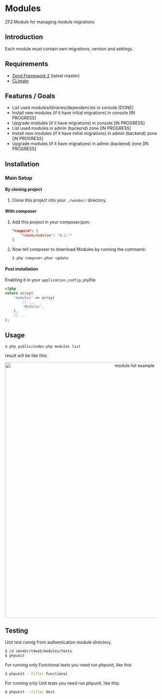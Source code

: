 Modules
==============

ZF2 Module for managing module migrations

Introduction
------------
Each module must contain own migrations, version and settings.

Requirements
------------
* [Zend Framework 2](https://github.com/zendframework/zf2) (latest master)
* [CLImate](https://github.com/thephpleague/climate)

Features / Goals
----------------
* List used modules/libraries/dependencies in console [DONE]
* Install new modules (if it have initial migrations) in console [IN PROGRESS]
* Upgrade modules (if it have migrations) in console [IN PROGRESS]
* List used modules in admin (backend) zone [IN PROGRESS]
* Install new modules (if it have initial migrations) in admin (backend) zone [IN PROGRESS]
* Upgrade modules (if it have migrations) in admin (backend) zone [IN PROGRESS]

Installation
------------
### Main Setup

#### By cloning project

1. Clone this project into your `./vendor/` directory.

#### With composer

1. Add this project in your composer.json:

    ```json
    "require": {
        "t4web/modules": "0.2.*"
    }
    ```

2. Now tell composer to download Modules by running the command:

    ```bash
    $ php composer.phar update
    ```

#### Post installation

Enabling it in your `application.config.php`file.

```php
<?php
return array(
    'modules' => array(
        // ...
        'Modules',
    ),
    // ...
);
```

Usage
------------
```bash
$ php public/index.php modules list
```
result will be like this:
<p align="center"><img src="http://t4web.com.ua/var/module-list-example.png" width="844" alt="module list example" /></p>

Testing
------------
Unit test runnig from authentication module directory.

```bash
$ cd vendor/t4web/modules/tests
$ phpunit
```

For running only Functional tests you need run phpunit, like this:

```bash
$ phpunit --filter Functional
```

For running only Unit tests you need run phpunit, like this:

```bash
$ phpunit --filter Unit
```
